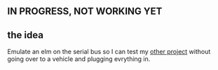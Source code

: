  ## IN PROGRESS, NOT WORKING YET

 ## the idea
 Emulate an elm on the serial bus so I can test my [other project](https://github.com/paulwrath1223/to-rust-a-gauge) without going over to a vehicle and plugging evrything in.
